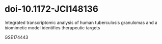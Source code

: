 # doi-10.1172-JCI148136

Integrated transcriptomic analysis of human tuberculosis granulomas and a biomimetic model identifies therapeutic targets

GSE174443
